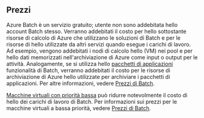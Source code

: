 ## <a name="pricing"></a>Prezzi

Azure Batch è un servizio gratuito; utente non sono addebitata hello account Batch stesso. Verranno addebitati il costo per hello sottostante risorse di calcolo di Azure che utilizzano le soluzioni di Batch e per le risorse di hello utilizzate da altri servizi quando esegue i carichi di lavoro. Ad esempio, vengono addebitati i nodi di calcolo hello (VM) nei pool e per hello dati memorizzati nell'archiviazione di Azure come input o output per le attività. Analogamente, se si utilizza hello [pacchetti di applicazioni](../articles/batch/batch-application-packages.md) funzionalità di Batch, verranno addebitati il costo per le risorse di archiviazione di Azure hello utilizzate per archiviare i pacchetti di applicazioni. Per altre informazioni, vedere [Prezzi di Batch](https://azure.microsoft.com/pricing/details/batch/).

[Macchine virtuali con priorità bassa](../articles/batch/batch-low-pri-vms.md) può ridurre notevolmente il costo di hello dei carichi di lavoro di Batch. Per informazioni sui prezzi per le macchine virtuali a bassa priorità, vedere [Prezzi di Batch](https://azure.microsoft.com/pricing/details/batch/). 
